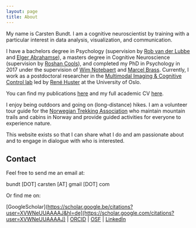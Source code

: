 ```yaml
---
layout: page
title: About
---
```


My name is Carsten Bundt. I am a cognitive neuroscientist by training with a particular interest in data analysis, visualization, and communication.

I have a bachelors degree in Psychology (supervision by [Rob van der Lubbe](https://people.utwente.nl/r.h.j.vanderlubbe) and [Elger Abrahamse](https://research.tilburguniversity.edu/en/persons/elger-abrahamse)), a masters degree in Cognitive Neuroscience (supervision by [Roshan Cools](https://www.roshancools.com/)), and completed my PhD in Psychology in 2017 under the supervision of [Wim Notebaert](https://www.notelab.be/) and [Marcel Brass](https://social-intelligence-group.github.io/). Currently, I work as a postdoctoral researcher in the [Multimodal Imaging & Cognitive Control lab](https://www.micc-lab.com/) led by [René Huster](https://scholar.google.com/citations?user=w0GRwhwAAAAJ&hl=en&oi=ao) at the University of Oslo. 

You can find my publications [here](https://carstenbundt.github.io/publications/) and my full academic CV [here](https://carstenbundt.github.io/cv/). 

I enjoy being outdoors and going on (long-distance) hikes. I am a volunteer tour guide for the [Norwegian Trekking Association](https://www.dnt.no/oslo) who maintain mountain trails and cabins in Norway and provide guided activities for everyone to experience nature.   

This website exists so that I can share what I do and am passionate about and to engage in dialogue with who is interested. 

## Contact
Feel free to send me an email at: 

bundt [DOT] carsten [AT] gmail [DOT] com 


Or find me on:

<!--- 
[![LinkedIn](https://img.shields.io/badge/linkedin-%230077B5.svg?style=for-the-badge&logo=linkedin&logoColor=white)](https://no.linkedin.com/in/carsten-bundt-phd-2a8806194)
[![Google Scholar](https://img.shields.io/badge/Google%20Scholar-4285F4?style=for-the-badge&logo=google-scholar&logoColor=white)](ttps://scholar.google.be/citations?user=XVWNeUUAAAAJ&hl=de
-->

[GoogleScholar](https://scholar.google.be/citations?user=XVWNeUUAAAAJ&hl=de](https://scholar.google.com/citations?user=XVWNeUUAAAAJ) |
[ORCID](https://orcid.org/0000-0002-3464-2330) |
[OSF](https://osf.io/gkr9n/) |
[LinkedIn](https://no.linkedin.com/in/carstenbundt)
